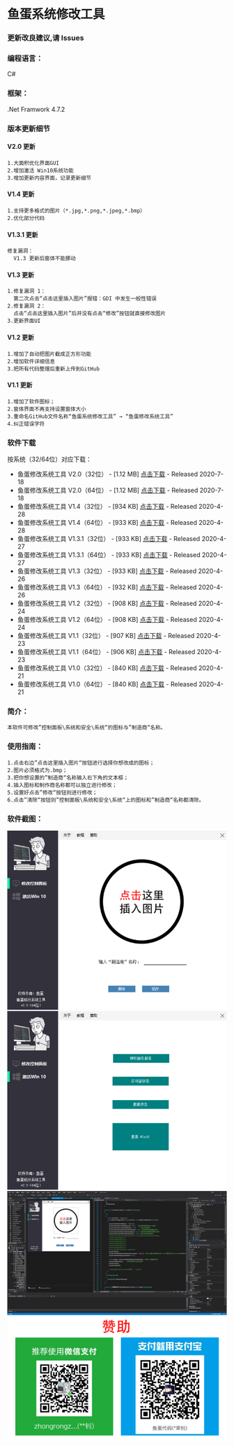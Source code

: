 # 鱼蛋系统修改工具
### 更新改良建议,请 Issues
### 编程语言：
  C#
### 框架：
  .Net Framwork 4.7.2  
### 版本更新细节
  #### V2.0 更新
    1.大面积优化界面GUI
    2.增加激活 Win10系统功能
    3.增加更新内容界面，记录更新细节
  #### V1.4 更新
    1.支持更多格式的图片（*.jpg,*.png,*.jpeg,*.bmp）
    2.优化部分代码
  #### V1.3.1 更新
    修复漏洞：
      V1.3 更新后窗体不能挪动
  #### V1.3 更新
    1.修复漏洞 1：
      第二次点击“点击这里插入图片”报错：GDI 中发生一般性错误
    2.修复漏洞 2：
      点击“点击这里插入图片”后并没有点击“修改”按钮就直接修改图片
    3.更新界面UI
  #### V1.2 更新
    1.增加了自动把图片截成正方形功能
    2.增加软件详细信息
    3.把所有代码整理后重新上传到GitHub
  #### V1.1 更新
    1.增加了软件图标；
    2.窗体界面不再支持设置窗体大小
    3.重命名GitHub文件名称“鱼蛋系统修改工具” → “鱼蛋修改系统工具” 
    4.纠正错误字符
### 软件下载 
按系统（32/64位）对应下载：
+ 鱼蛋修改系统工具 V2.0（32位） - \[1.12 MB\] [点击下载](https://github.com/zhongrongzhao/Fishball-modification-system-tool/blob/master/Download%20All%20Version/%E9%B1%BC%E8%9B%8B%E4%BF%AE%E6%94%B9%E7%B3%BB%E7%BB%9F%E5%B7%A5%E5%85%B7%20V2.0%EF%BC%8832%E4%BD%8D%EF%BC%89.exe) - Released 2020-7-18
+ 鱼蛋修改系统工具 V2.0（64位） - \[1.12 MB\] [点击下载](https://github.com/zhongrongzhao/Fishball-modification-system-tool/blob/master/Download%20All%20Version/%E9%B1%BC%E8%9B%8B%E4%BF%AE%E6%94%B9%E7%B3%BB%E7%BB%9F%E5%B7%A5%E5%85%B7%20V2.0%EF%BC%8864%E4%BD%8D%EF%BC%89.exe) - Released 2020-7-18
+ 鱼蛋修改系统工具 V1.4（32位） - \[934 KB\] [点击下载](https://github.com/zhongrongzhao/Fishball-modification-system-tool/blob/master/Download%20All%20Version/%E9%B1%BC%E8%9B%8B%E4%BF%AE%E6%94%B9%E7%B3%BB%E7%BB%9F%E5%B7%A5%E5%85%B7%20V1.4%EF%BC%8832%E4%BD%8D%EF%BC%89.exe) - Released 2020-4-28
+ 鱼蛋修改系统工具 V1.4（64位） - \[933 KB\] [点击下载](https://github.com/zhongrongzhao/Fishball-modification-system-tool/blob/master/Download%20All%20Version/%E9%B1%BC%E8%9B%8B%E4%BF%AE%E6%94%B9%E7%B3%BB%E7%BB%9F%E5%B7%A5%E5%85%B7%20V1.4%EF%BC%8864%E4%BD%8D%EF%BC%89.exe) - Released 2020-4-28
+ 鱼蛋修改系统工具 V1.3.1（32位） - \[933 KB\] [点击下载](https://github.com/zhongrongzhao/Fishball-modification-system-tool/blob/master/Download%20All%20Version/%E9%B1%BC%E8%9B%8B%E4%BF%AE%E6%94%B9%E7%B3%BB%E7%BB%9F%E5%B7%A5%E5%85%B7%20V1.3.1%EF%BC%8832%E4%BD%8D%EF%BC%89.exe) - Released 2020-4-27
+ 鱼蛋修改系统工具 V1.3.1（64位） - \[933 KB\] [点击下载](https://github.com/zhongrongzhao/Fishball-modification-system-tool/blob/master/Download%20All%20Version/%E9%B1%BC%E8%9B%8B%E4%BF%AE%E6%94%B9%E7%B3%BB%E7%BB%9F%E5%B7%A5%E5%85%B7%20V1.3.1%EF%BC%8864%E4%BD%8D%EF%BC%89.exe) - Released 2020-4-27
+ 鱼蛋修改系统工具 V1.3（32位） - \[933 KB\] [点击下载](https://github.com/zhongrongzhao/Fishball-modification-system-tool/blob/master/Download%20All%20Version/%E9%B1%BC%E8%9B%8B%E4%BF%AE%E6%94%B9%E7%B3%BB%E7%BB%9F%E5%B7%A5%E5%85%B7%20V1.3%EF%BC%8832%E4%BD%8D%EF%BC%89.exe) - Released 2020-4-26
+ 鱼蛋修改系统工具 V1.3（64位） - \[932 KB\] [点击下载](https://github.com/zhongrongzhao/Fishball-modification-system-tool/blob/master/Download%20All%20Version/%E9%B1%BC%E8%9B%8B%E4%BF%AE%E6%94%B9%E7%B3%BB%E7%BB%9F%E5%B7%A5%E5%85%B7%20V1.3%EF%BC%8864%E4%BD%8D%EF%BC%89.exe) - Released 2020-4-26
+ 鱼蛋修改系统工具 V1.2（32位） - \[908 KB\] [点击下载](https://github.com/zhongrongzhao/Fishball-modification-system-tool/blob/master/Download%20All%20Version/%E9%B1%BC%E8%9B%8B%E4%BF%AE%E6%94%B9%E7%B3%BB%E7%BB%9F%E5%B7%A5%E5%85%B7%20V1.2%EF%BC%8832%E4%BD%8D%EF%BC%89.exe) - Released 2020-4-24
+ 鱼蛋修改系统工具 V1.2（64位） - \[908 KB\] [点击下载](https://github.com/zhongrongzhao/Fishball-modification-system-tool/blob/master/Download%20All%20Version/%E9%B1%BC%E8%9B%8B%E4%BF%AE%E6%94%B9%E7%B3%BB%E7%BB%9F%E5%B7%A5%E5%85%B7%20V1.2%EF%BC%8864%E4%BD%8D%EF%BC%89.exe) - Released 2020-4-24
+ 鱼蛋修改系统工具 V1.1（32位） - \[907 KB\] [点击下载](https://github.com/zhongrongzhao/Fishball-modification-system-tool/blob/master/Download%20All%20Version/%E9%B1%BC%E8%9B%8B%E4%BF%AE%E6%94%B9%E7%B3%BB%E7%BB%9F%E5%B7%A5%E5%85%B7%20V1.1%EF%BC%8832%E4%BD%8D%EF%BC%89.exe) - Released 2020-4-23
+ 鱼蛋修改系统工具 V1.1（64位） - \[906 KB\] [点击下载](https://github.com/zhongrongzhao/Fishball-modification-system-tool/blob/master/Download%20All%20Version/%E9%B1%BC%E8%9B%8B%E4%BF%AE%E6%94%B9%E7%B3%BB%E7%BB%9F%E5%B7%A5%E5%85%B7%20V1.1%EF%BC%8864%E4%BD%8D%EF%BC%89.exe) - Released 2020-4-23
+ 鱼蛋修改系统工具 V1.0（32位） - \[840 KB\] [点击下载](https://github.com/zhongrongzhao/Fishball-modification-system-tool/blob/master/Download%20All%20Version/%E9%B1%BC%E8%9B%8B%E4%BF%AE%E6%94%B9%E7%B3%BB%E7%BB%9F%E5%B7%A5%E5%85%B7%20V1.0%EF%BC%8832%E4%BD%8D%EF%BC%89.exe) - Released 2020-4-21
+ 鱼蛋修改系统工具 V1.0（64位） - \[840 KB\] [点击下载](https://github.com/zhongrongzhao/Fishball-modification-system-tool/blob/master/Download%20All%20Version/%E9%B1%BC%E8%9B%8B%E4%BF%AE%E6%94%B9%E7%B3%BB%E7%BB%9F%E5%B7%A5%E5%85%B7%20V1.0%EF%BC%8864%E4%BD%8D%EF%BC%89.exe) - Released 2020-4-21
### 简介：
    本软件可修改”控制面板\系统和安全\系统“的图标与”制造商“名称。
    
### 使用指南：
    1.点击右边”点击这里插入图片“按钮进行选择你想改成的图标；
    2.图片必须格式为.bmp；
    3.把你想设置的”制造商“名称输入右下角的文本框；
    4.插入图标和制作商名称都可以独立进行修改；
    5.设置好点击”修改“按钮则进行修改；
    6.点击”清除“按钮则”控制面板\系统和安全\系统“上的图标和”制造商“名称都清除。
### 软件截图： 
![image](https://github.com/zhongrongzhao/Fishball-modification-system-tool/blob/master/Version%20Images/V2.0%20001.png)
![image](https://github.com/zhongrongzhao/Fishball-modification-system-tool/blob/master/Version%20Images/V2.0%20002.png)
![image](https://github.com/zhongrongzhao/Fishball-modification-system-tool/blob/master/Version%20Images/V2.0%20003.png)
![image](https://github.com/zhongrongzhao/Fishball-modification-system-tool/blob/master/%E8%B5%9E%E5%8A%A9.png)
